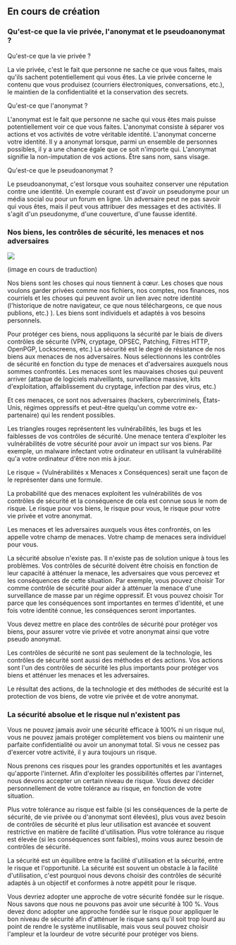 ## En cours de création


### Qu'est-ce que la vie privée, l'anonymat et le pseudoanonymat ?

Qu'est-ce que la vie privée ?

La vie privée, c'est le fait que personne ne sache ce que vous faites, mais qu'ils sachent potentiellement qui vous êtes.
La vie privée concerne le contenu que vous produisez (courriers électroniques, conversations, etc.), le maintien de la confidentialité et la conservation des secrets.

Qu'est-ce que l'anonymat ?

L'anonymat est le fait que personne ne sache qui vous êtes mais puisse potentiellement voir ce que vous faites.
L'anonymat consiste à séparer vos actions et vos activités de votre véritable identité.
L'anonymat concerne votre identité.
Il y a anonymat lorsque, parmi un ensemble de personnes possibles, il y a une chance égale que ce soit n'importe qui.
L'anonymat signifie la non-imputation de vos actions. Être sans nom, sans visage.

Qu'est-ce que le pseudoanonymat ?

Le pseudoanonymat, c'est lorsque vous souhaitez conserver une réputation contre une identité.
Un exemple courant est d'avoir un pseudonyme pour un média social ou pour un forum en ligne.
Un adversaire peut ne pas savoir qui vous êtes, mais il peut vous attribuer des messages et des activités.
Il s'agit d'un pseudonyme, d'une couverture, d'une fausse identité.



### Nos biens, les contrôles de sécurité, les menaces et nos adversaires

<img src="{{site.baseurl}}/assets/1.jpg">

(image en cours de traduction)

Nos biens sont les choses qui nous tiennent à cœur. Les choses que nous voulons garder privées comme nos fichiers, nos comptes, nos finances, nos courriels et les choses qui peuvent avoir un lien avec notre identité (l'historique de notre navigateur, ce que nous téléchargeons, ce que nous publions, etc.)
). Les biens sont individuels et adaptés à vos besoins personnels.

Pour protéger ces biens, nous appliquons la sécurité par le biais de divers contrôles de sécurité (VPN, cryptage, OPSEC, Patching, Filtres HTTP, OpenPGP, Lockscreens, etc.)
La sécurité est le degré de résistance de nos biens aux menaces de nos adversaires.
Nous sélectionnons les contrôles de sécurité en fonction du type de menaces et d'adversaires auxquels nous sommes confrontés.
Les menaces sont les mauvaises choses qui peuvent arriver (attaque de logiciels malveillants, surveillance massive, kits d'exploitation, affaiblissement du cryptage, infection par des virus, etc.)

Et ces menaces, ce sont nos adversaires (hackers, cybercriminels, États-Unis, régimes oppressifs et peut-être quelqu'un comme votre ex-partenaire) qui les rendent possibles.

Les triangles rouges représentent les vulnérabilités, les bugs et les faiblesses de vos contrôles de sécurité. Une menace tentera d'exploiter les vulnérabilités de votre sécurité pour avoir un impact sur vos biens.
Par exemple, un malware infectant votre ordinateur en utilisant la vulnérabilité qu'a votre ordinateur d'être non mis à jour.

Le risque = (Vulnérabilités x Menaces x Conséquences) serait une façon de le représenter dans une formule.

La probabilité que des menaces exploitent les vulnérabilités de vos contrôles de sécurité et la conséquence de cela est connue sous le nom de risque. Le risque pour vos biens, le risque pour vous, le risque pour votre vie privée et votre anonymat.

Les menaces et les adversaires auxquels vous êtes confrontés, on les appelle votre champ de menaces. 
Votre champ de menaces sera individuel pour vous.

La sécurité absolue n'existe pas.
Il n'existe pas de solution unique à tous les problèmes. Vos contrôles de sécurité doivent être choisis en fonction de leur capacité à atténuer la menace, les adversaires que vous percevez et les conséquences de cette situation.
Par exemple, vous pouvez choisir Tor comme contrôle de sécurité pour aider à atténuer la menace d'une surveillance de masse par un régime oppressif.
Et vous pouvez choisir Tor parce que les conséquences sont importantes en termes d'identité, et une fois votre identité connue, les conséquences seront importantes.

Vous devez mettre en place des contrôles de sécurité pour protéger vos biens, pour assurer votre vie privée et votre anonymat ainsi que votre pseudo anonymat.

Les contrôles de sécurité ne sont pas seulement de la technologie, les contrôles de sécurité sont aussi des méthodes et des actions.
Vos actions sont l'un des contrôles de sécurité les plus importants pour protéger vos biens et atténuer les menaces et les adversaires.

Le résultat des actions, de la technologie et des méthodes de sécurité est la protection de vos biens, de votre vie privée et de votre anonymat.

### La sécurité absolue et le risque nul n'existent pas

Vous ne pouvez jamais avoir une sécurité efficace à 100% ni un risque nul, vous ne pouvez jamais protéger complètement vos biens ou maintenir une parfaite confidentialité ou avoir un anonymat total.
Si vous ne cessez pas d'exercer votre activité, il y aura toujours un risque.

Nous prenons ces risques pour les grandes opportunités et les avantages qu'apporte l'internet.
Afin d'exploiter les possibilités offertes par l'internet, nous devons accepter un certain niveau de risque.
Vous devez décider personnellement de votre tolérance au risque, en fonction de votre situation.

Plus votre tolérance au risque est faible (si les conséquences de la perte de sécurité, de vie privée ou d'anonymat sont élevées), plus vous avez besoin de contrôles de sécurité et plus leur utilisation est avancée et souvent restrictive en matière de facilité d'utilisation.
Plus votre tolérance au risque est élevée (si les conséquences sont faibles), moins vous aurez besoin de contrôles de sécurité.

La sécurité est un équilibre entre la facilité d'utilisation et la sécurité, entre le risque et l'opportunité.
La sécurité est souvent un obstacle à la facilité d'utilisation, c'est pourquoi nous devons choisir des contrôles de sécurité adaptés à un objectif et conformes à notre appétit pour le risque.

Vous devriez adopter une approche de votre sécurité fondée sur le risque. Nous savons que nous ne pouvons pas avoir une sécurité à 100 %. Vous devez donc adopter une approche fondée sur le risque pour appliquer le bon niveau de sécurité afin d'atténuer le risque sans qu'il soit trop lourd au point de rendre le système inutilisable, mais vous seul pouvez choisir l'ampleur et la lourdeur de votre sécurité pour protéger vos biens.
